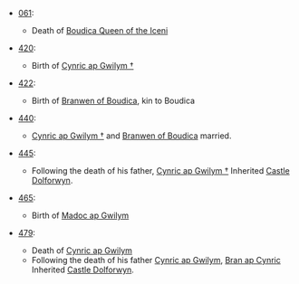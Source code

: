 - [061](Events%20And%20Dates/061.md.md): 
    - Death of [Boudica Queen of the Iceni](https://en.wikipedia.org/wiki/Boudica)

- [420](Events%20And%20Dates/420.md.md): 
    - Birth of [Cynric ap Gwilym †](Cynric%20ap%20Gwilym%20%E2%80%A0.md)

- [422](Events%20And%20Dates/422.md.md): 
    - Birth of [Branwen of Boudica](Branwen%20of%20Boudica.md), kin to Boudica

- [440](Events%20And%20Dates/440.md.md): 
    - [Cynric ap Gwilym †](Cynric%20ap%20Gwilym%20%E2%80%A0.md) and [Branwen of Boudica](Branwen%20of%20Boudica.md) married.

- [445](Events%20And%20Dates/445.md.md): 
    - Following the death of his father, [Cynric ap Gwilym †](Cynric%20ap%20Gwilym%20%E2%80%A0.md) Inherited [Castle Dolforwyn](Castle%20Dolforwyn.md).

- [465](Events%20And%20Dates/465.md.md): 
    - Birth of [Madoc ap Gwilym](Madoc%20ap%20Gwilym.md)

- [479](Events%20And%20Dates/479.md.md): 
    - Death of [Cynric ap Gwilym](Cynric%20ap%20Gwilym%20%E2%80%A0.md)
    - Following the death of his father [Cynric ap Gwilym](Cynric%20ap%20Gwilym%20%E2%80%A0.md), [Bran ap Cynric](Bran%20ap%20Cynric.md) Inherited [Castle Dolforwyn](Castle%20Dolforwyn.md).

